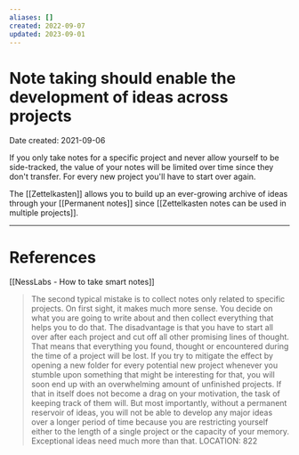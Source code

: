 ```yaml
---
aliases: []
created: 2022-09-07
updated: 2023-09-01
---
```


# Note taking should enable the development of ideas across projects
Date created: 2021-09-06

If you only take notes for a specific project and never allow yourself to be side-tracked, the value of your notes will be limited over time since they don't transfer. For every new project you'll have to start over again.

The [[Zettelkasten]] allows you to build up an ever-growing archive of ideas through your [[Permanent notes]] since [[Zettelkasten notes can be used in multiple projects]].

---
# References
[[NessLabs - How to take smart notes]]

> The second typical mistake is to collect notes only related to specific projects. On first sight, it makes much more sense. You decide on what you are going to write about and then collect everything that helps you to do that. The disadvantage is that you have to start all over after each project and cut off all other promising lines of thought. That means that everything you found, thought or encountered during the time of a project will be lost. If you try to mitigate the effect by opening a new folder for every potential new project whenever you stumble upon something that might be interesting for that, you will soon end up with an overwhelming amount of unfinished projects. If that in itself does not become a drag on your motivation, the task of keeping track of them will. But most importantly, without a permanent reservoir of ideas, you will not be able to develop any major ideas over a longer period of time because you are restricting yourself either to the length of a single project or the capacity of your memory. Exceptional ideas need much more than that.
LOCATION: 822